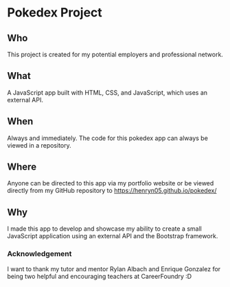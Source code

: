 # Pokedex Project

## Who
This project is created for my potential employers and professional network.

## What
A JavaScript app built with HTML, CSS, and JavaScript, which uses an
external API.

## When
Always and immediately. The code for this pokedex app can always be viewed in a repository.

## Where
Anyone can be directed to this app via my portfolio website or be viewed directly from my GitHub repository to https://henryn05.github.io/pokedex/

## Why
I made this app to develop and showcase my ability to create a small JavaScript application using an external API and the Bootstrap framework.


### Acknowledgement
I want to thank my tutor and mentor Rylan Albach and Enrique Gonzalez for being two helpful and encouraging teachers at CareerFoundry :D

